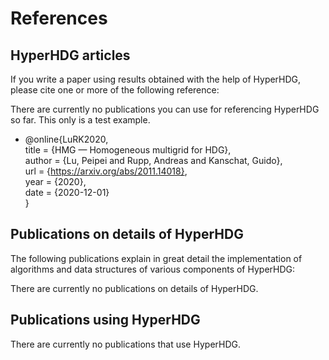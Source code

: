 # References


## HyperHDG articles

If you write a paper using results obtained with the help of HyperHDG, please cite one or more of
the following reference:

There are currently no publications you can use for referencing HyperHDG so far. This only is a test
example.

- @online{LuRK2020,  
    title  = {HMG — Homogeneous multigrid for HDG},  
    author = {Lu, Peipei and Rupp, Andreas and Kanschat, Guido},  
    url    = {https://arxiv.org/abs/2011.14018},  
    year   = {2020},  
    date   = {2020-12-01}  
  }


## Publications on details of HyperHDG

The following publications explain in great detail the implementation of algorithms and data
structures of various components of HyperHDG:

There are currently no publications on details of HyperHDG.


## Publications using HyperHDG

There are currently no publications that use HyperHDG.
